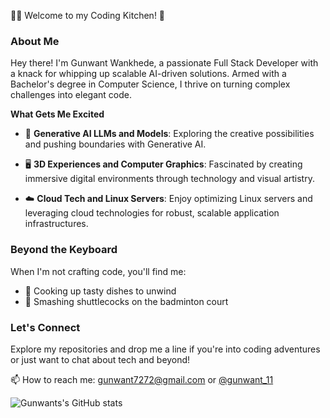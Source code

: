 
👨‍💻 Welcome to my Coding Kitchen! 🍳

### About Me
Hey there! I'm Gunwant Wankhede, a passionate Full Stack Developer with a knack for whipping up scalable AI-driven solutions. Armed with a Bachelor's degree in Computer Science, I thrive on turning complex challenges into elegant code.


**What Gets Me Excited**

- 🤖 **Generative AI LLMs and Models**: Exploring the creative possibilities and pushing boundaries with Generative AI.
  
- 🖥️ **3D Experiences and Computer Graphics**: Fascinated by creating immersive digital environments through technology and visual artistry.
  
- ☁️ **Cloud Tech and Linux Servers**: Enjoy optimizing Linux servers and leveraging cloud technologies for robust, scalable application infrastructures.



### Beyond the Keyboard
When I'm not crafting code, you'll find me:
- 🍳 Cooking up tasty dishes to unwind
- 🏸 Smashing shuttlecocks on the badminton court

### Let's Connect
Explore my repositories and drop me a line if you're into coding adventures or just want to chat about tech and beyond!

📫 How to reach me: gunwant7272@gmail.com or [@gunwant_11](https://twitter.com/gunwant_11) 

![Gunwants's GitHub stats](https://github-readme-stats.vercel.app/api?username=gunwant11&theme=dark&show_icons=true)

